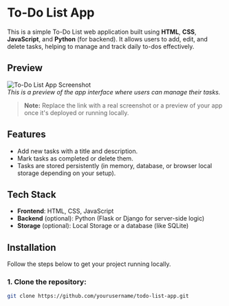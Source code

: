 # To-Do List App

This is a simple To-Do List web application built using **HTML**, **CSS**, **JavaScript**, and **Python** (for backend). It allows users to add, edit, and delete tasks, helping to manage and track daily to-dos effectively.

## Preview

![To-Do List App Screenshot](https://via.placeholder.com/600x300.png)  
*This is a preview of the app interface where users can manage their tasks.*

> **Note:** Replace the link with a real screenshot or a preview of your app once it's deployed or running locally.

## Features

- Add new tasks with a title and description.
- Mark tasks as completed or delete them.
- Tasks are stored persistently (in memory, database, or browser local storage depending on your setup).

## Tech Stack

- **Frontend**: HTML, CSS, JavaScript
- **Backend** (optional): Python (Flask or Django for server-side logic)
- **Storage** (optional): Local Storage or a database (like SQLite)

## Installation

Follow the steps below to get your project running locally.

### 1. Clone the repository:

```bash
git clone https://github.com/yourusername/todo-list-app.git
